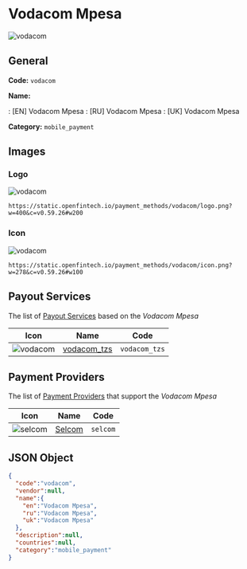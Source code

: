 
# Vodacom Mpesa 
![vodacom](https://static.openfintech.io/payment_methods/vodacom/logo.png?w=400&c=v0.59.26#w200)  

## General 
**Code:** `vodacom` 
 
**Name:** 
 
:	[EN] Vodacom Mpesa 
:	[RU] Vodacom Mpesa 
:	[UK] Vodacom Mpesa 
 
**Category:** `mobile_payment` 
 

## Images 

### Logo 
![vodacom](https://static.openfintech.io/payment_methods/vodacom/logo.png?w=400&c=v0.59.26#w200)  

```
https://static.openfintech.io/payment_methods/vodacom/logo.png?w=400&c=v0.59.26#w200
```  

### Icon 
![vodacom](https://static.openfintech.io/payment_methods/vodacom/icon.png?w=278&c=v0.59.26#w100)  

```
https://static.openfintech.io/payment_methods/vodacom/icon.png?w=278&c=v0.59.26#w100
```  

## Payout Services 
 
The list of [Payout Services](/payout-services/) based on the _Vodacom Mpesa_ 

|Icon|Name|Code| 
|:---:|:---:|:---:| 
|![vodacom](https://static.openfintech.io/payout_methods/vodacom/icon.svg?w=278&c=v0.59.26#w40) |[vodacom_tzs](/payout-services/vodacom_tzs/)|`vodacom_tzs`| 
 

## Payment Providers 
 
The list of [Payment Providers](/payment-providers/) that support the _Vodacom Mpesa_ 

|Icon|Name|Code| 
|:---:|:---:|:---:| 
|![selcom](https://static.openfintech.io/payment_providers/selcom/icon.png?w=278&c=v0.59.26#w100) |[Selcom](/payment-providers/selcom/)|`selcom`| 
 

## JSON Object 

```json
{
  "code":"vodacom",
  "vendor":null,
  "name":{
    "en":"Vodacom Mpesa",
    "ru":"Vodacom Mpesa",
    "uk":"Vodacom Mpesa"
  },
  "description":null,
  "countries":null,
  "category":"mobile_payment"
}
```  
